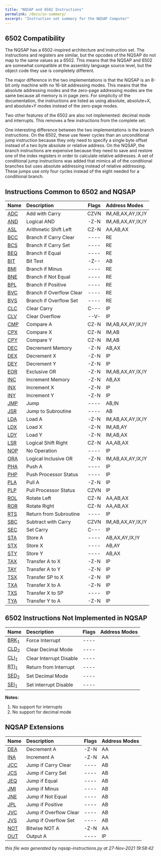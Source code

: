 ```yaml
---
title: "NQSAP and 6502 Instructions"
permalink: /docs/in-summary/
excerpt: "Instruction set summary for the NQSAP Computer"
---
```


## 6502 Compatibility

The NQSAP has a 6502-inspired architecture and instruction set.  The instructions and
registers are similar, but the opcodes of the NQSAP do not map to the same values as
a 6502.  This means that the NQSAP and 6502 are somewhat compatible at the assembly
language source level, but the object code they use is completely different.

The major difference in the two implementations is that the NQSAP is an 8-bit only machine
with no 16-bit addressing modes.  This means that the absolute addressing modes and the
zero-page addressing modes are the same because all memory is in page zero.  For
simplicity of the documentation, the instructions are listed as using absolute,
absolute+X, and absolute+Y modes instead of the zero-page modes.

Two other features of the 6502 are also not implemented: decimal mode and interrupts.
This removes a few instructions from the complete set.

One interesting difference between the two implementations is the branch instructions.
On the 6502, these use fewer cycles than an unconditional jump instruction because they
only need to specify a single byte offset instead of a two byte absolute or relative
address.  On the NQSAP, the branch instructions are expensive because they need to save
and restore one of the index registers in order to calculate relative addresses.  A set
of conditional jump instructions was added that mimics all of the conditional branches
but uses absolute addressing instead of relative addressing.  These jumps use only four
cycles instead of the eight needed for a conditional branch.

## Instructions Common to 6502 and NQSAP

|Name|Description|Flags|Address Modes|
|:---|:---|:---:|:---|
|[ADC](../in-details#adc)|Add with Carry|CZVN|IM,AB,AX,AY,IX,IY|
|[AND](../in-details#and)|Logical AND|-Z-N|IM,AB,AX,AY,IX,IY|
|[ASL](../in-details#asl)|Arithmetic Shift Left|CZ-N|AA,AB,AX|
|[BCC](../in-details#bcc)|Branch if Carry Clear|----|RE|
|[BCS](../in-details#bcs)|Branch if Carry Set|----|RE|
|[BEQ](../in-details#beq)|Branch if Equal|----|RE|
|[BIT](../in-details#bit)|Bit Test|-Z--|AB|
|[BMI](../in-details#bmi)|Branch if Minus|----|RE|
|[BNE](../in-details#bne)|Branch if Not Equal|----|RE|
|[BPL](../in-details#bpl)|Branch if Positive|----|RE|
|[BVC](../in-details#bvc)|Branch if Overflow Clear|----|RE|
|[BVS](../in-details#bvs)|Branch if Overflow Set|----|RE|
|[CLC](../in-details#clc)|Clear Carry|C---|IP|
|[CLV](../in-details#clv)|Clear Overflow|--V-|IP|
|[CMP](../in-details#cmp)|Compare A|CZ-N|IM,AB,AX,AY,IX,IY|
|[CPX](../in-details#cpx)|Compare X|CZ-N|IM,AB|
|[CPY](../in-details#cpy)|Compare Y|CZ-N|IM,AB|
|[DEC](../in-details#dec)|Decrement Memory|-Z-N|AB,AX|
|[DEX](../in-details#dex)|Decrement X|-Z-N|IP|
|[DEY](../in-details#dey)|Decrement Y|-Z-N|IP|
|[EOR](../in-details#eor)|Exclusive OR|-Z-N|IM,AB,AX,AY,IX,IY|
|[INC](../in-details#inc)|Increment Memory|-Z-N|AB,AX|
|[INX](../in-details#inx)|Increment X|-Z-N|IP|
|[INY](../in-details#iny)|Increment Y|-Z-N|IP|
|[JMP](../in-details#jmp)|Jump|----|AB,IN|
|[JSR](../in-details#jsr)|Jump to Subroutine|----|AB|
|[LDA](../in-details#lda)|Load A|-Z-N|IM,AB,AX,AY,IX,IY|
|[LDX](../in-details#ldx)|Load X|-Z-N|IM,AB,AY|
|[LDY](../in-details#ldy)|Load Y|-Z-N|IM,AB,AX|
|[LSR](../in-details#lsr)|Logical Shift Right|CZ-N|AA,AB,AX|
|[NOP](../in-details#nop)|No Operation|----|IP|
|[ORA](../in-details#ora)|Logical Inclusive OR|-Z-N|IM,AB,AX,AY,IX,IY|
|[PHA](../in-details#pha)|Push A|----|IP|
|[PHP](../in-details#php)|Push Processor Status|----|IP|
|[PLA](../in-details#pla)|Pull A|-Z-N|IP|
|[PLP](../in-details#plp)|Pull Processor Status|CZVN|IP|
|[ROL](../in-details#rol)|Rotate Left|CZ-N|AA,AB,AX|
|[ROR](../in-details#ror)|Rotate Right|CZ-N|AA,AB,AX|
|[RTS](../in-details#rts)|Return from Subroutine|----|IP|
|[SBC](../in-details#sbc)|Subtract with Carry|CZVN|IM,AB,AX,AY,IX,IY|
|[SEC](../in-details#sec)|Set Carry|C---|IP|
|[STA](../in-details#sta)|Store A|----|AB,AX,AY,IX,IY|
|[STX](../in-details#stx)|Store X|----|AB,AY|
|[STY](../in-details#sty)|Store Y|----|AB,AX|
|[TAX](../in-details#tax)|Transfer A to X|-Z-N|IP|
|[TAY](../in-details#tay)|Transfer A to Y|-Z-N|IP|
|[TSX](../in-details#tsx)|Transfer SP to X|-Z-N|IP|
|[TXA](../in-details#txa)|Transfer X to A|-Z-N|IP|
|[TXS](../in-details#txs)|Transfer X to SP|----|IP|
|[TYA](../in-details#tya)|Transfer Y to A|-Z-N|IP|


## 6502 Instructions Not Implemented in NQSAP

|Name|Description|Flags|Address Modes|
|:---|:---|:---:|:---|
|[BRK](../in-details#brk)<sub>1</sub>|Force Interrupt|----||
|[CLD](../in-details#cld)<sub>2</sub>|Clear Decimal Mode|----||
|[CLI](../in-details#cli)<sub>1</sub>|Clear Interrupt Disable|----||
|[RTI](../in-details#rti)<sub>1</sub>|Return from Interrupt|----||
|[SED](../in-details#sed)<sub>2</sub>|Set Decimal Mode|----||
|[SEI](../in-details#sei)<sub>1</sub>|Set interrupt Disable|----||

**Notes:**
1. No support for interrupts
1. No support for decimal mode

## NQSAP Extensions

|Name|Description|Flags|Address Modes|
|:---|:---|:---:|:---|
|[DEA](../in-details#dea)|Decrement A|-Z-N|AA|
|[INA](../in-details#ina)|Increment A|-Z-N|AA|
|[JCC](../in-details#jcc)|Jump if Carry Clear|----|AB|
|[JCS](../in-details#jcs)|Jump if Carry Set|----|AB|
|[JEQ](../in-details#jeq)|Jump if Equal|----|AB|
|[JMI](../in-details#jmi)|Jump if Minus|----|AB|
|[JNE](../in-details#jne)|Jump if Not Equal|----|AB|
|[JPL](../in-details#jpl)|Jump if Positive|----|AB|
|[JVC](../in-details#jvc)|Jump if Overflow Clear|----|AB|
|[JVS](../in-details#jvs)|Jump if Overflow Set|----|AB|
|[NOT](../in-details#not)|Bitwise NOT A|-Z-N|AA|
|[OUT](../in-details#out)|Output A|----|IP|


*this file was generated by nqsap-instructions.py at 27-Nov-2021 19:58:42*
